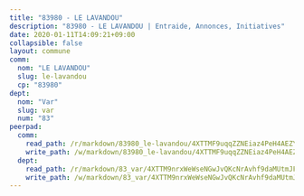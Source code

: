 ```yaml
---
title: "83980 - LE LAVANDOU"
description: "83980 - LE LAVANDOU | Entraide, Annonces, Initiatives"
date: 2020-01-11T14:09:21+09:00
collapsible: false
layout: commune
comm:
  nom: "LE LAVANDOU"
  slug: le-lavandou
  cp: "83980"
dept:
  nom: "Var"
  slug: var
  num: "83"
peerpad:
  comm:
    read_path: /r/markdown/83980_le-lavandou/4XTTMF9uqqZZNEiaz4PeH4AEZYirdKPpSWiWHEJ4Wk22dSq7u
    write_path: /w/markdown/83980_le-lavandou/4XTTMF9uqqZZNEiaz4PeH4AEZYirdKPpSWiWHEJ4Wk22dSq7u-K3TgU3z2MeY8Deaf2pme3BNT2emDFTk3YZ7mJsTyMVphnKve2EgHL4BHtu6pnKZZT2ugxipvrstDqgBiLuKNt6qU2NegiqNDxs8FqHLTgqzfNcURVGM2W2ZNsdWVvfbV47VGDbHZ
  dept:
    read_path: /r/markdown/83_var/4XTTM9nrxWeWseNGwJvQKcNrAvhf9daMUtmJFyuTCRVRxiQhJ
    write_path: /w/markdown/83_var/4XTTM9nrxWeWseNGwJvQKcNrAvhf9daMUtmJFyuTCRVRxiQhJ-K3TgTkbV5EeE5ztheh8tn4MGBxq8r8BVQdiSVrn3rAQKUfBUzy1SpnL7kiXYD24VhE1ooCba4S1a12268DXaVL5Dh1W3oDQu8Yj58kjUk3PAVaf4GwZWkisJBFW5Z6TWnf5Ads7a
---
```


